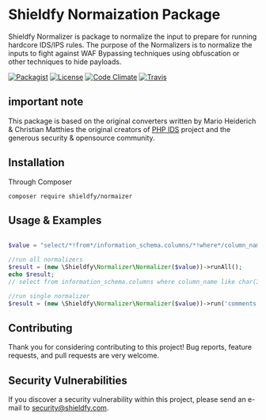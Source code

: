 # Shieldfy Normaization Package

Shieldfy Normalizer is package to normalize the input to prepare for running hardcore IDS/IPS rules.
The purpose of the Normalizers is to normalize the inputs to fight against WAF Bypassing techniques using obfuscation or other techniques to hide payloads.

[![Packagist](https://img.shields.io/packagist/v/shieldfy/normalizer.svg?label=Packagist&style=flat-square)](https://packagist.org/packages/shieldfy/normalizer)
[![License](https://img.shields.io/packagist/l/shieldfy/normalizer.svg?label=License&style=flat-square)](https://github.com/shieldfy/normalizer/blob/master/LICENSE)
[![Code Climate](https://img.shields.io/codeclimate/github/shieldfy/normalizer.svg)](https://codeclimate.com/github/shieldfy/normalizer)
[![Travis](https://img.shields.io/travis/shieldfy/normalizer.svg)](https://travis-ci.org/shieldfy/normalizer)


## important note

This package is based on the original converters written by Mario Heiderich & Christian Matthies the original creators of [PHP IDS](https://github.com/PHPIDS/PHPIDS/) project and the generous security & opensource community.

## Installation

Through Composer

```
composer require shieldfy/normaizer
```


## Usage & Examples

```php

$value = "select/*!from*/information_schema.columns/*!where*/column_name%20/*!like*/char(37,%20112,%2097,%20115,%20115,%2037)";

//run all normalizers
$result = (new \Shieldfy\Normalizer\Normalizer($value))->runAll();
echo $result;
// select from information_schema.columns where column_name like char(37, 112, 97, 115, 115, 37) %pass%

//run single normalizer
$result = (new \Shieldfy\Normalizer\Normalizer($value))->run('comments');

```

## Contributing 

Thank you for considering contributing to this project!
Bug reports, feature requests, and pull requests are very welcome.


## Security Vulnerabilities

If you discover a security vulnerability within this project, please send an e-mail to security@shieldfy.com.
